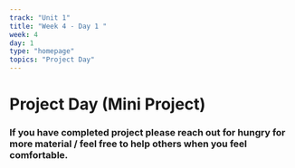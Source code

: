 ```yaml
---
track: "Unit 1"
title: "Week 4 - Day 1 "
week: 4
day: 1
type: "homepage"
topics: "Project Day"
---
```


# Project Day (Mini Project)

### If you have completed project please reach out for hungry for more material / feel free to help others when you feel comfortable.